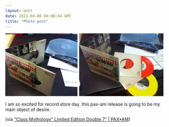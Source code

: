 ```yaml
---
layout: post
date: 2011-04-06 04:08:44 GMT
title: "Photo post"
---
```

![travisj](/images/0da368eede15797fc536076717a8fba4323a9f349b8953e57ee987a41c3f0c6b.jpg)

<p>I am so excited for record store day. this pax-am release is going to be my main object of desire.</p>&#13;
<p>(via <a href="http://paxamrecords.com/news/2011/class-mythology-limited-edition-double-7/">“Class Mythology” Limited Edition Double 7″ | PAX•AM</a>)</p> 